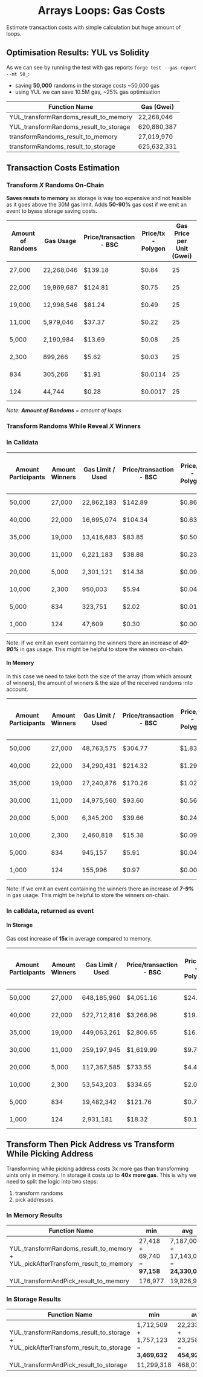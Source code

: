 # <h1 align="center"> Arrays Loops: Gas Costs </h1>

Estimate transaction costs with simple calculation but huge amount of loops.

## Optimisation Results: YUL vs Solidity

As we can see by running the test with gas reports `forge test --gas-report --mt 50_`:

-   saving **50,000** randoms in the storage costs ~50,000 gas
-   using YUL we can save 10.5M gas, ~25% gas optimisation

| Function Name                          | Gas (Gwei)  |
| -------------------------------------- | ----------- |
| YUL_transformRandoms_result_to_memory  | 22,268,046  |
| YUL_transformRandoms_result_to_storage | 620,880,387 |
| transformRandoms_result_to_memory      | 27,019,970  |
| transformRandoms_result_to_storage     | 625,632,331 |

## Transaction Costs Estimation

### Transform **_X_** Randoms On-Chain

**Saves resuts to memory** as storage is way too expensive and not feasible as it goes above the 30M gas limit. Adds **50-90%** gas cost if we emit an event to byass storage saving costs.

| Amount of Randoms | Gas Usage  | Price/transaction - BSC | Price/tx - Polygon | Gas Price per Unit (Gwei) | $/Gwei - BNB at $350 | $/Gwei - MATIC at $1.5 |
| ----------------- | ---------- | ----------------------- | ------------------ | ------------------------- | -------------------- | ---------------------- |
| 27,000            | 22,268,046 | $139.18                 | $0.84              | 25                        | $ 0.000000250        | $ 0.000000002          |
| 22,000            | 19,969,687 | $124.81                 | $0.75              | 25                        | $ 0.000000250        | $ 0.000000002          |
| 19,000            | 12,998,546 | $81.24                  | $0.49              | 25                        | $ 0.000000250        | $ 0.000000002          |
| 11,000            | 5,979,046  | $37.37                  | $0.22              | 25                        | $ 0.000000250        | $ 0.000000002          |
| 5,000             | 2,190,984  | $13.69                  | $0.08              | 25                        | $ 0.000000250        | $ 0.000000002          |
| 2,300             | 899,266    | $5.62                   | $0.03              | 25                        | $ 0.000000250        | $ 0.000000002          |
| 834               | 305,266    | $1.91                   | $0.0114            | 25                        | $ 0.000000250        | $ 0.000000002          |
| 124               | 44,744     | $0.28                   | $0.0017            | 25                        | $ 0.000000250        | $ 0.000000002          |

_Note: **Amount of Randoms** = amount of loops_

### Transform Randoms While Reveal **_X_** Winners

### In Calldata

| Amount Participants | Amount Winners | Gas Limit / Used | Price/transaction - BSC | Price/tx - Polygon | Gas Price per Unit (Gwei) | $/Gwei - BNB at $350 | $/Gwei - MATIC at $1.5 |
| ------------------- | -------------- | ---------------- | ----------------------- | ------------------ | ------------------------- | -------------------- | ---------------------- |
| 50,000              | 27,000         | 22,862,183       | $142.89                 | $0.86              | 25                        | $ 0.000000250        | $ 0.000000002          |
| 40,000              | 22,000         | 16,695,074       | $104.34                 | $0.63              | 25                        | $ 0.000000250        | $ 0.000000002          |
| 35,000              | 19,000         | 13,416,683       | $83.85                  | $0.50              | 25                        | $ 0.000000250        | $ 0.000000002          |
| 30,000              | 11,000         | 6,221,183        | $38.88                  | $0.23              | 25                        | $ 0.000000250        | $ 0.000000002          |
| 20,000              | 5,000          | 2,301,121        | $14.38                  | $0.09              | 25                        | $ 0.000000250        | $ 0.000000002          |
| 10,000              | 2,300          | 950,003          | $5.94                   | $0.04              | 25                        | $ 0.000000250        | $ 0.000000002          |
| 5,000               | 834            | 323,751          | $2.02                   | $0.01              | 25                        | $ 0.000000250        | $ 0.000000002          |
| 1,000               | 124            | 47,609           | $0.30                   | $0.0018            | 25                        | $ 0.000000250        | $ 0.000000002          |

Note: If we emit an event containing the winners there an increase of **_40-90%_** in gas usage. This might be helpful to store the winners on-chain.

#### In Memory

In this case we need to take both the size of the array (from which amount of winners), the amount of winners & the size of the received randoms into account.

| Amount Participants | Amount Winners | Gas Limit / Used | Price/transaction - BSC | Price/tx - Polygon | Gas Price per Unit (Gwei) | $/Gwei - BNB at $350 |
| ------------------- | -------------- | ---------------- | ----------------------- | ------------------ | ------------------------- | -------------------- |
| 50,000              | 27,000         | 48,763,575       | $304.77                 | $1.83              | 25                        | $ 0.000000250        |
| 40,000              | 22,000         | 34,290,431       | $214.32                 | $1.29              | 25                        | $ 0.000000250        |
| 35,000              | 19,000         | 27,240,876       | $170.26                 | $1.02              | 25                        | $ 0.000000250        |
| 30,000              | 11,000         | 14,975,560       | $93.60                  | $0.56              | 25                        | $ 0.000000250        |
| 20,000              | 5,000          | 6,345,200        | $39.66                  | $0.24              | 25                        | $ 0.000000250        |
| 10,000              | 2,300          | 2,460,818        | $15.38                  | $0.09              | 25                        | $ 0.000000250        |
| 5,000               | 834            | 945,157          | $5.91                   | $0.04              | 25                        | $ 0.000000250        |
| 1,000               | 124            | 155,996          | $0.97                   | $0.0058            | 25                        | $ 0.000000250        |

Note: If we emit an event containing the winners there an increase of **_7-9%_** in gas usage. This might be helpful to store the winners on-chain.

### In calldata, returned as event

#### In Storage

Gas cost increase of **15x** in average compared to memory.

| Amount Participants | Amount Winners | Gas Limit / Used | Price/transaction - BSC | Price/tx - Polygon | Gas Price per Unit (Gwei) | $/Gwei - BNB at $350 |
| ------------------- | -------------- | ---------------- | ----------------------- | ------------------ | ------------------------- | -------------------- |
| 50,000              | 27,000         | 648,185,960      | $4,051.16               | $24.31             | 25                        | $ 0.000000250        |
| 40,000              | 22,000         | 522,712,816      | $3,266.96               | $19.60             | 25                        | $ 0.000000250        |
| 35,000              | 19,000         | 449,063,261      | $2,806.65               | $16.84             | 25                        | $ 0.000000250        |
| 30,000              | 11,000         | 259,197,945      | $1,619.99               | $9.72              | 25                        | $ 0.000000250        |
| 20,000              | 5,000          | 117,367,585      | $733.55                 | $4.40              | 25                        | $ 0.000000250        |
| 10,000              | 2,300          | 53,543,203       | $334.65                 | $2.01              | 25                        | $ 0.000000250        |
| 5,000               | 834            | 19,482,342       | $121.76                 | $0.73              | 25                        | $ 0.000000250        |
| 1,000               | 124            | 2,931,181        | $18.32                  | $0.1099            | 25                        | $ 0.000000250        |

## Transform Then Pick Address **vs** Transform While Picking Address

Transforming while picking address costs 3x more gas than transforming uints only in memory. In storage it costs up to **40x more gas**. This is why we need to split the logic into two steps:

1. transform randoms
2. pick addresses

### In Memory Results

| Function Name                                                                   | min                          | avg                                     | median                                 | max                                       |
| ------------------------------------------------------------------------------- | ---------------------------- | --------------------------------------- | -------------------------------------- | ----------------------------------------- |
| YUL_transformRandoms_result_to_memory + YUL_pickAfterTransform_result_to_memory | 27,418 + 69,740 = **97,158** | 7,187,000 + 17,143,046 = **24,330,046** | 2,190,984 + 4,865,184 = **7,056, 168** | 22,268,046 + 95,547,682 = **117,815,728** |
| YUL_transformAndPick_result_to_memory                                           | 176,977                      | 19,826,991                              | 9,411,812                              | 60,656,696                                |

### In Storage Results

| Function Name                                                                     | min                                   | avg                                         | median                                      | max                                           |
| --------------------------------------------------------------------------------- | ------------------------------------- | ------------------------------------------- | ------------------------------------------- | --------------------------------------------- |
| YUL_transformRandoms_result_to_storage + YUL_pickAfterTransform_result_to_storage | 1,712,509 + 1,757,123 = **3,469,632** | 22,233,9631 + 23,2586,829 = **454,926,460** | 113,063,325 + 11,5887,567 = **228,950,892** | 620,880,387 + 69,4970,065 = **1,315,850,452** |
| YUL_transformAndPick_result_to_storage                                            | 11,299,318                            | 468,011,832                                 | 342,434,153                                 | 1,170,679,037                                 |
